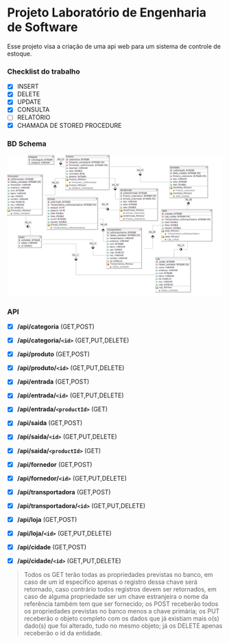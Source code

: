 # Projeto Laboratório de Engenharia de Software

Esse projeto visa a criação de uma api web para um sistema de controle de estoque.


### Checklist do trabalho 

- [x] INSERT
- [x] DELETE
- [x] UPDATE
- [x] CONSULTA
- [ ] RELATÓRIO
- [x] CHAMADA DE STORED PROCEDURE

### BD Schema
![Image of Data Base Schema Diagram](https://raw.githubusercontent.com/thiago-hs/StockSystem/master/SCHEMA.png)


### API

* [x] **/api/categoria** (GET,POST)
* [x] **/api/categoria/`<id>`** (GET,PUT,DELETE)

* [x] **/api/produto** (GET,POST)
* [x] **/api/produto/`<id>`** (GET,PUT,DELETE)

* [x] **/api/entrada** (GET,POST)
* [x] **/api/entrada/`<id>`** (GET,PUT,DELETE)
* [x] **/api/entrada/`<productId>`** (GET)

* [x] **/api/saida** (GET,POST)
* [x] **/api/saida/`<id>`** (GET,PUT,DELETE)
* [x] **/api/saida/`<productId>`** (GET)

* [x] **/api/fornedor** (GET,POST)
* [x] **/api/fornedor/`<id>`** (GET,PUT,DELETE)

* [x] **/api/transportadora** (GET,POST)
* [x] **/api/transportadora/`<id>`** (GET,PUT,DELETE)

* [x] **/api/loja** (GET,POST)
* [x] **/api/loja/`<id>`** (GET,PUT,DELETE)

* [x] **/api/cidade** (GET,POST)
* [x] **/api/cidade/`<id>`** (GET,PUT,DELETE)

> Todos os GET terão todas as propriedades previstas no banco, em caso de um id específico apenas o registro dessa chave será retornado, caso contrário todos registros devem ser retornados, em caso de alguma propriedade ser um chave estranjeira o nome da referência também tem que ser fornecido; os POST receberão todos os propriedades previstas no banco menos a chave primária; os PUT receberão o objeto completo com os dados que já existiam mais o(s) dado(s) que foi alterado, tudo no mesmo objeto; já os DELETE apenas receberão o id da entidade.

